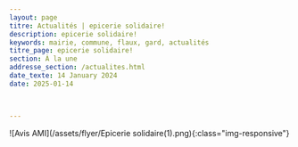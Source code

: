```yaml
---
layout: page
titre: Actualités | epicerie solidaire!
description: epicerie solidaire!
keywords: mairie, commune, flaux, gard, actualités
titre_page: epicerie solidaire!
section: À la une
addresse_section: /actualites.html
date_texte: 14 January 2024
date: 2025-01-14


  
---
```



![Avis AMI](/assets/flyer/Epicerie solidaire(1).png){:class="img-responsive"}


